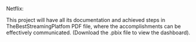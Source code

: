 

Netflix:

This project will have all its documentation and achieved steps in TheBestStreamingPlatfom PDF file, where the accomplishments can be effectively communicated. (Download the .pbix file to view the dashboard).
